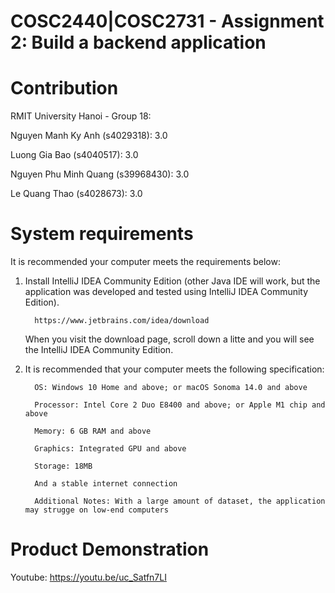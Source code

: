 # COSC2440|COSC2731 - Assignment 2: Build a backend application
# Contribution
RMIT University Hanoi - Group 18:

Nguyen Manh Ky Anh (s4029318): 3.0

Luong Gia Bao (s4040517): 3.0

Nguyen Phu Minh Quang (s39968430): 3.0

Le Quang Thao (s4028673): 3.0

# System requirements
It is recommended your computer meets the requirements below:

1. Install IntelliJ IDEA Community Edition (other Java IDE will work, but the application was developed and tested using IntelliJ IDEA Community Edition).

         https://www.jetbrains.com/idea/download

   When you visit the download page, scroll down a litte and you will see the IntelliJ IDEA Community Edition.


3. It is recommended that your computer meets the following specification:

         OS: Windows 10 Home and above; or macOS Sonoma 14.0 and above
      
         Processor: Intel Core 2 Duo E8400 and above; or Apple M1 chip and above
      
         Memory: 6 GB RAM and above
      
         Graphics: Integrated GPU and above
      
         Storage: 18MB 

         And a stable internet connection
      
         Additional Notes: With a large amount of dataset, the application may strugge on low-end computers

# Product Demonstration
Youtube: https://youtu.be/uc_Satfn7LI
